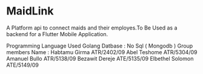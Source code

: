 # MaidLink
A Platform api to connect maids and their employes.To Be Used as a backend for a Flutter Mobile Application.

Programming Language Used Golang 
Datbase  : No Sql ( Mongodb  )
Group members Name :
Habtamu Girma ATR/2402/09
Abel Teshome ATR/5304/09
Amanuel Bullo ATR/5138/09
Bezawit Dereje ATE/5135/09
Elbethel Solomon ATE/5149/09
